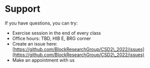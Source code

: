 # Support

If you have questions, you can try:&#x20;

* Exercise session in the end of every class
* Office hours: TBD, HIB E, BRG corner
* Create an issue here: [https://github.com/BlockResearchGroup/CSD2\_2022/issues](https://github.com/BlockResearchGroup/CSD2\_2022/issues)
* Make an appointment with us

